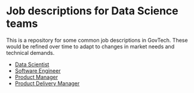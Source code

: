 # Job descriptions for Data Science teams

This is a repository for some common job descriptions in GovTech. These would be refined over time to adapt to changes in market needs and technical demands. 

- [Data Scientist](Data_Scientist.md)
- [Software Engineer](Software_Engineer.md)
- [Product Manager](Product_Manager.md) 
- [Product Delivery Manager](Delivery_Manager.md)
